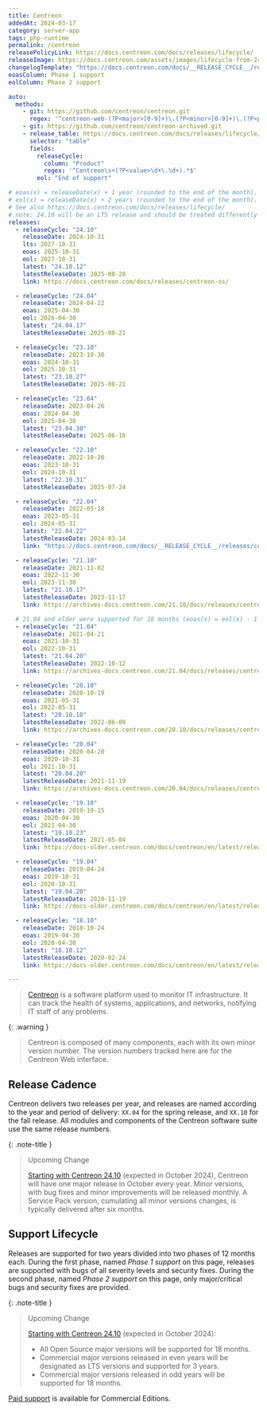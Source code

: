 ```yaml
---
title: Centreon
addedAt: 2024-03-17
category: server-app
tags: php-runtime
permalink: /centreon
releasePolicyLink: https://docs.centreon.com/docs/releases/lifecycle/
releaseImage: https://docs.centreon.com/assets/images/lifecycle-from-24.10-de6e3693d62648fbe4760ab65fa21015.png
changelogTemplate: "https://docs.centreon.com/docs/__RELEASE_CYCLE__/releases/centreon-os/#{{'__LATEST__'|replace:'.',''}}"
eoasColumn: Phase 1 support
eolColumn: Phase 2 support

auto:
  methods:
    - git: https://github.com/centreon/centreon.git
      regex: '^centreon-web-(?P<major>[0-9]+)\.(?P<minor>[0-9]+)\.(?P<patch>[0-9]+)$'
    - git: https://github.com/centreon/centreon-archived.git
    - release_table: https://docs.centreon.com/docs/releases/lifecycle/
      selector: "table"
      fields:
        releaseCycle:
          column: "Product"
          regex: '^Centreon\s+(?P<value>\d+\.\d+).*$'
        eol: "End of support"

# eoas(x) = releaseDate(x) + 1 year (rounded to the end of the month).
# eol(x) = releaseDate(x) + 2 years (rounded to the end of the month).
# See also https://docs.centreon.com/docs/releases/lifecycle/
# note: 24.10 will be an LTS release and should be treated differently
releases:
  - releaseCycle: "24.10"
    releaseDate: 2024-10-31
    lts: 2027-10-31
    eoas: 2025-10-31
    eol: 2027-10-31
    latest: "24.10.12"
    latestReleaseDate: 2025-08-28
    link: https://docs.centreon.com/docs/releases/centreon-os/

  - releaseCycle: "24.04"
    releaseDate: 2024-04-22
    eoas: 2025-04-30
    eol: 2026-04-30
    latest: "24.04.17"
    latestReleaseDate: 2025-08-21

  - releaseCycle: "23.10"
    releaseDate: 2023-10-30
    eoas: 2024-10-31
    eol: 2025-10-31
    latest: "23.10.27"
    latestReleaseDate: 2025-08-21

  - releaseCycle: "23.04"
    releaseDate: 2023-04-26
    eoas: 2024-04-30
    eol: 2025-04-30
    latest: "23.04.30"
    latestReleaseDate: 2025-06-16

  - releaseCycle: "22.10"
    releaseDate: 2022-10-26
    eoas: 2023-10-31
    eol: 2024-10-31
    latest: "22.10.31"
    latestReleaseDate: 2025-07-24

  - releaseCycle: "22.04"
    releaseDate: 2022-05-18
    eoas: 2023-05-31
    eol: 2024-05-31
    latest: "22.04.22"
    latestReleaseDate: 2024-03-14
    link: "https://docs.centreon.com/docs/__RELEASE_CYCLE__/releases/centreon-core/#{{'__LATEST__'|replace:'.',''}}"

  - releaseCycle: "21.10"
    releaseDate: 2021-11-02
    eoas: 2022-11-30
    eol: 2023-11-30
    latest: "21.10.17"
    latestReleaseDate: 2023-11-17
    link: https://archives-docs.centreon.com/21.10/docs/releases/centreon-core/#211017

  # 21.04 and older were supported for 18 months (eoas(x) = eol(x) - 1 year).
  - releaseCycle: "21.04"
    releaseDate: 2021-04-21
    eoas: 2021-10-31
    eol: 2022-10-31
    latest: "21.04.20"
    latestReleaseDate: 2022-10-12
    link: https://archives-docs.centreon.com/21.04/docs/releases/centreon-core/#210420

  - releaseCycle: "20.10"
    releaseDate: 2020-10-19
    eoas: 2021-05-31
    eol: 2022-05-31
    latest: "20.10.18"
    latestReleaseDate: 2022-06-09
    link: https://archives-docs.centreon.com/20.10/docs/releases/centreon-core/#201018

  - releaseCycle: "20.04"
    releaseDate: 2020-04-20
    eoas: 2020-10-31
    eol: 2021-10-31
    latest: "20.04.20"
    latestReleaseDate: 2021-11-19
    link: https://archives-docs.centreon.com/20.04/docs/releases/centreon-core/#200420

  - releaseCycle: "19.10"
    releaseDate: 2019-10-15
    eoas: 2020-04-30
    eol: 2021-04-30
    latest: "19.10.23"
    latestReleaseDate: 2021-05-04
    link: https://docs-older.centreon.com/docs/centreon/en/latest/release_notes/centreon-19.10.html

  - releaseCycle: "19.04"
    releaseDate: 2019-04-24
    eoas: 2019-10-31
    eol: 2020-10-31
    latest: "19.04.20"
    latestReleaseDate: 2020-11-19
    link: https://docs-older.centreon.com/docs/centreon/en/latest/release_notes/centreon-19.04.html

  - releaseCycle: "18.10"
    releaseDate: 2018-10-24
    eoas: 2019-04-30
    eol: 2020-04-30
    latest: "18.10.12"
    latestReleaseDate: 2020-02-24
    link: https://docs-older.centreon.com/docs/centreon/en/latest/release_notes/centreon-18.10.html

---
```


> [Centreon](https://www.centreon.com/) is a software platform used to monitor IT infrastructure.
> It can track the health of systems, applications, and networks, notifying IT staff of any problems.

{: .warning }

> Centreon is composed of many components, each with its own minor version number.
> The version numbers tracked here are for the Centreon Web interface.

## Release Cadence

Centreon delivers two releases per year, and releases are named according to the year and period of
delivery: `XX.04` for the spring release, and `XX.10` for the fall release. All modules and
components of the Centreon software suite use the same release numbers.

{: .note-title }

> Upcoming Change
>
> [Starting with Centreon 24.10](https://www.centreon.com/new-centreon-release-cadence-and-version-lifecycle/)
> (expected in October 2024), Centreon will have one major release
> in October every year. Minor versions, with bug fixes and minor improvements will be released monthly.
> A Service Pack version, cumulating all minor versions changes, is typically delivered after six months.

## Support Lifecycle

Releases are supported for two years divided into two phases of 12 months each.
During the first phase, named _Phase 1 support_ on this page, releases are supported with bugs of
all severity levels and security fixes. During the second phase, named _Phase 2 support_ on this
page, only major/critical bugs and security fixes are provided.

{: .note-title }

> Upcoming Change
>
> [Starting with Centreon 24.10](https://www.centreon.com/new-centreon-release-cadence-and-version-lifecycle/) (expected in October 2024):
>
> - All Open Source major versions will be supported for 18 months.
> - Commercial major versions released in even years will be designated as LTS versions and supported for 3 years.
> - Commercial major versions released in odd years will be supported for 18 months.

[Paid support](https://www.centreon.com/centreon-editions/) is available for
Commercial Editions.
